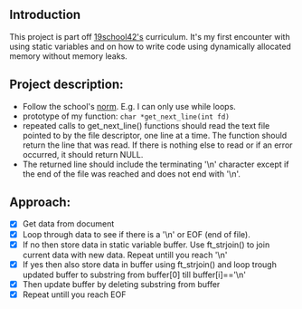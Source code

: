 ## Introduction
This project is part off [19school42's](https://www.facebook.com/19network42/) curriculum. It's my first encounter with using static variables and on how to write code using dynamically allocated memory without memory leaks.

## Project description:
* Follow the school's [norm](https://github.com/42School/norminette). E.g. I can only use while loops. 
* prototype of my function: `char *get_next_line(int fd)`
* repeated calls to get_next_line() functions should read the text file pointed to by the file descriptor, one line at a time. The function should return the line that was read. If there is nothing else to read or if an error occurred, it should return NULL.
* The returned line should include the terminating '\n' character except if the end of the file was reached and does not end with '\n'.

## Approach:
- [x] Get data from document
- [x] Loop through data to see if there is a '\n' or EOF (end of file).
- [x] If no then store data in static variable buffer. Use ft_strjoin() to join current data with new data. Repeat untill you reach '\n'
- [x] If yes then also store data in buffer using ft_strjoin() and loop trough updated buffer to substring from buffer[0] till buffer[i]=='\n'
- [x] Then update buffer by deleting substring from buffer
- [x] Repeat untill you reach EOF
